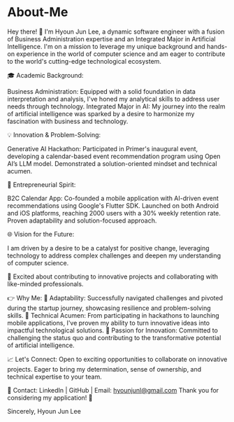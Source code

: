 # About-Me

Hey there! 👋 I'm Hyoun Jun Lee, a dynamic software engineer with a fusion of Business Administration expertise and an Integrated Major in Artificial Intelligence. I'm on a mission to leverage my unique background and hands-on experience in the world of computer science and am eager to contribute to the world's cutting-edge technological ecosystem.

🎓 Academic Background:

Business Administration: Equipped with a solid foundation in data interpretation and analysis, I've honed my analytical skills to address user needs through technology.
Integrated Major in AI: My journey into the realm of artificial intelligence was sparked by a desire to harmonize my fascination with business and technology.

💡 Innovation & Problem-Solving:

Generative AI Hackathon: Participated in Primer's inaugural event, developing a calendar-based event recommendation program using Open AI’s LLM model. Demonstrated a solution-oriented mindset and technical acumen.

🚀 Entrepreneurial Spirit:

B2C Calendar App: Co-founded a mobile application with AI-driven event recommendations using Google's Flutter SDK. Launched on both Android and iOS platforms, reaching 2000 users with a 30% weekly retention rate. Proven adaptability and solution-focused approach.

🌐 Vision for the Future:

I am driven by a desire to be a catalyst for positive change, leveraging technology to address complex challenges and deepen my understanding of computer science.

🤝 Excited about contributing to innovative projects and collaborating with like-minded professionals.

👉 Why Me:
💪 Adaptability: Successfully navigated challenges and pivoted during the startup journey, showcasing resilience and problem-solving skills.
🌟 Technical Acumen: From participating in hackathons to launching mobile applications, I've proven my ability to turn innovative ideas into impactful technological solutions.
🚀 Passion for Innovation: Committed to challenging the status quo and contributing to the transformative potential of artificial intelligence.

📈 Let's Connect:
Open to exciting opportunities to collaborate on innovative projects.
Eager to bring my determination, sense of ownership, and technical expertise to your team.

📧 Contact:
LinkedIn | GitHub | Email: hyounjunl@gmail.com 
Thank you for considering my application! 🚀

Sincerely,
Hyoun Jun Lee
